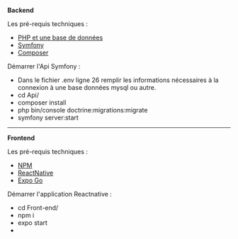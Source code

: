 **Backend**

Les pré-requis techniques :
- [PHP et une base de données](https://www.wampserver.com/)
- [Symfony](https://symfony.com/doc/current/index.html)
- [Composer](https://getcomposer.org/)

Démarrer l'Api Symfony :
- Dans le fichier .env ligne 26 remplir les informations nécessaires à la connexion à une base données mysql ou autre.
- cd Api/
- composer install
- php bin/console doctrine:migrations:migrate
- symfony server:start
----

**Frontend**

Les pré-requis techniques :
- [NPM]([link](https://docs.npmjs.com/))
- [ReactNative]([link](https://reactnative.dev/))
- [Expo Go]([link](https://docs.expo.dev/get-started/installation/))

Démarrer l'application Reactnative :
- cd Front-end/
- npm i
- expo start
- 
